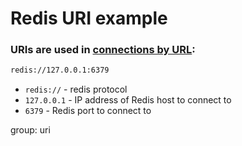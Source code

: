 # Redis URI example

### URIs are used in [connections by URL](/python-redis/connecting-to-redis-with-fromurl):

```txt
redis://127.0.0.1:6379
```

- `redis://` - redis protocol
- `127.0.0.1` - IP address of Redis host to connect to 
- `6379` - Redis port to connect to

group: uri


